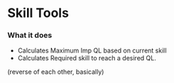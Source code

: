 # Skill Tools

### What it does

* Calculates Maximum Imp QL based on current skill
* Calculates Required skill to reach a desired QL.


(reverse of each other, basically)
